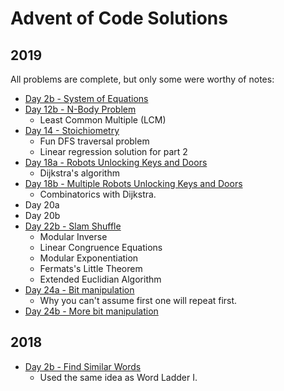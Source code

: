 # Advent of Code Solutions

## 2019
All problems are complete, but only some were worthy of notes:

* [Day 2b - System of Equations](src/2019/2b.md)
* [Day 12b - N-Body Problem](src/2019/12b.md)
    * Least Common Multiple (LCM)
* [Day 14 - Stoichiometry](src/2019/14.md)
    * Fun DFS traversal problem
    * Linear regression solution for part 2
* [Day 18a - Robots Unlocking Keys and Doors](src/2019/18.md)
    * Dijkstra's algorithm
* [Day 18b - Multiple Robots Unlocking Keys and Doors](src/2019/18b.md)
    * Combinatorics with Dijkstra.
* Day 20a
* Day 20b
* [Day 22b - Slam Shuffle](src/2019/22.md)
    * Modular Inverse
    * Linear Congruence Equations
    * Modular Exponentiation
    * Fermats's Little Theorem
    * Extended Euclidian Algorithm
* [Day 24a - Bit manipulation](src/2019/24.md)
    * Why you can't assume first one will repeat first.
* [Day 24b - More bit manipulation](src/2019/24b.md)
## 2018
* [Day 2b - Find Similar Words](src/2018/2b.md)
    * Used the same idea as Word Ladder I.